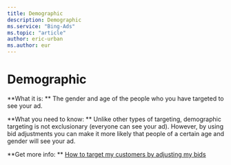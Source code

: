 ```yaml
---
title: Demographic
description: Demographic
ms.service: "Bing-Ads"
ms.topic: "article"
author: eric-urban
ms.author: eur
---
```


# Demographic

**What it is: **       The gender and age of the people who you have targeted to see your ad.

**What you need to know: **       Unlike other types of targeting, demographic targeting is not exclusionary (everyone can see your ad). However, by using bid adjustments you can make it more likely that people of a certain age and gender will see your ad.

**Get more info: **    [How to target my customers by adjusting my bids](../hlp_BA_CONC_AboutAdvancedBidding.md)


